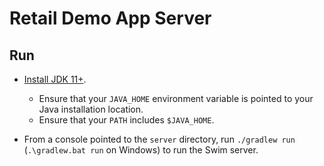 # Retail Demo App Server 

## Run

* [Install JDK 11+](https://www.oracle.com/technetwork/java/javase/downloads/index.html).
    * Ensure that your `JAVA_HOME` environment variable is pointed to your Java installation location.
    * Ensure that your `PATH` includes `$JAVA_HOME`.

* From a console pointed to the `server` directory, run `./gradlew run` (`.\gradlew.bat run` on Windows) to run the Swim server.
